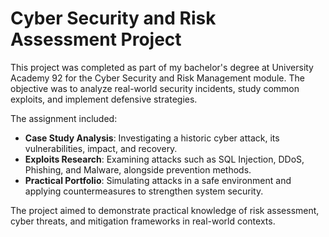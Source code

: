 # Cyber Security and Risk Assessment Project  

This project was completed as part of my bachelor's degree at University Academy 92 for the Cyber Security and Risk Management module. The objective was to analyze real-world security incidents, study common exploits, and implement defensive strategies.  

The assignment included:  

- **Case Study Analysis**: Investigating a historic cyber attack, its vulnerabilities, impact, and recovery.  
- **Exploits Research**: Examining attacks such as SQL Injection, DDoS, Phishing, and Malware, alongside prevention methods.  
- **Practical Portfolio**: Simulating attacks in a safe environment and applying countermeasures to strengthen system security.  

The project aimed to demonstrate practical knowledge of risk assessment, cyber threats, and mitigation frameworks in real-world contexts.  
